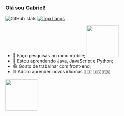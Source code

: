 ###                                                                   Olá sou Gabriel!

![GitHub stats](https://github-readme-stats.vercel.app/api?username=GabrielBBarros&show_icons=true&theme=cobalt)   [![Top Langs](https://github-readme-stats.vercel.app/api/top-langs/?username=GabrielBBarros&hide_progress=true&theme=cobalt)](https://github.com/anuraghazra/github-readme-stats)


- 🔭 Faço pesquisas no ramo mobile;                          <img src="https://user-images.githubusercontent.com/92558878/231460520-53cb81d0-daed-4065-8e6b-458a963e6e63.gif" width="100" height="100">                                                                 
- 🌱 Estou aprendendo Java, JavaScript e Python;
- 😃 Gosto de trabalhar com front-end;
- 🌐 Adoro aprender novos idiomas 🇮🇹 🇺🇸 🇪🇸 
                                                                                  
 <img src="https://user-images.githubusercontent.com/92558878/231460520-53cb81d0-daed-4065-8e6b-458a963e6e63.gif" width="100" height="100">                                                                             
   


